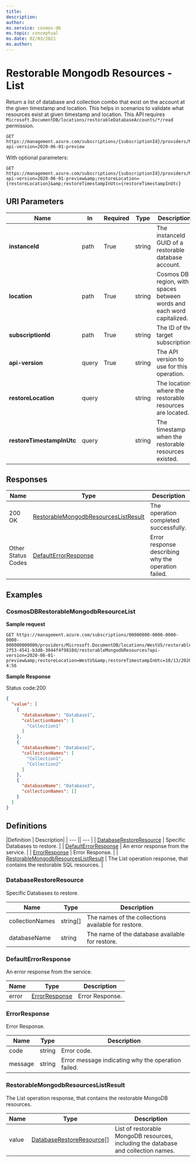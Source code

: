 ```yaml
---
title: 
description: 
author: 
ms.service: cosmos-db
ms.topic: conceptual
ms.date: 02/03/2021
ms.author: 
---
```



# Restorable Mongodb Resources - List

Return a list of database and collection combo that exist on the account at the given timestamp and location. This helps in scenarios to validate what resources exist at given timestamp and location. This API requires `Microsoft.DocumentDB/locations/restorableDatabaseAccounts/*/read` permission.

```http
GET https://management.azure.com/subscriptions/{subscriptionId}/providers/Microsoft.DocumentDB/locations/{location}/restorableDatabaseAccounts/{instanceId}/restorableMongodbResources?api-version=2020-06-01-preview
```

With optional parameters:

```http
GET https://management.azure.com/subscriptions/{subscriptionId}/providers/Microsoft.DocumentDB/locations/{location}/restorableDatabaseAccounts/{instanceId}/restorableMongodbResources?api-version=2020-06-01-preview&amp;restoreLocation={restoreLocation}&amp;restoreTimestampInUtc={restoreTimestampInUtc}
```

## URI Parameters

| Name | In | Required | Type | Description |
| --- | --- | --- | --- | --- |
| **instanceId** | path | True |string| The instanceId GUID of a restorable database account. |
| **location** | path | True | string| Cosmos DB region, with spaces between words and each word capitalized. |
| **subscriptionId** | path | True | string| The ID of the target subscription. |
| **api-version** | query | True | string | The API version to use for this operation. |
| **restoreLocation** | query | |string| The location where the restorable resources are located. |
| **restoreTimestampInUtc** | query | |string| The timestamp when the restorable resources existed. |

## Responses

| Name | Type | Description |
| --- | --- | --- |
| 200 OK | [RestorableMongodbResourcesListResult](#restorablemongodbresourceslistresult)| The operation completed successfully. |
| Other Status Codes | [DefaultErrorResponse](#defaulterrorresponse)| Error response describing why the operation failed. |


## Examples

### CosmosDBRestorableMongodbResourceList

**Sample request**

```http
GET https://management.azure.com/subscriptions/00000000-0000-0000-0000-000000000000/providers/Microsoft.DocumentDB/locations/WestUS/restorableDatabaseAccounts/d9b26648-2f53-4541-b3d8-3044f4f9810d/restorableMongodbResources?api-version=2020-06-01-preview&amp;restoreLocation=WestUS&amp;restoreTimestampInUtc=10/13/2020 4:56
```

**Sample Response**

Status code:200

```json
{
  "value": [
    {
      "databaseName": "Database1",
      "collectionNames": [
        "Collection1"
      ]
    },
    {
      "databaseName": "Database2",
      "collectionNames": [
        "Collection1",
        "Collection2"
      ]
    },
    {
      "databaseName": "Database3",
      "collectionNames": []
    }
  ]
}
```

## Definitions

|Definition  | Description|
| --- || --- |
| [DatabaseRestoreResource](#databaserestoreresource) | Specific Databases to restore. |
| [DefaultErrorResponse](#defaulterrorresponse) | An error response from the service. |
| [ErrorResponse](#errorresponse) | Error Response. |
| [RestorableMongodbResourcesListResult](#restorablemongoresourceslistresult) | The List operation response, that contains the restorable SQL resources. |

### <a id="databaserestoreresource"></a>DatabaseRestoreResource

Specific Databases to restore.

| **Name** | **Type** | **Description** |
| --- | --- | --- |
| collectionNames |string[]| The names of the collections available for restore. |
| databaseName |string| The name of the database available for restore. |

### <a id="defaulterrorresponse"></a>DefaultErrorResponse

An error response from the service.

| **Name** | **Type** | **Description** |
| --- | --- | --- |
| error | [ErrorResponse](#errorresponse)| Error Response. |

### <a id="errorresponse"></a>ErrorResponse

Error Response.

| **Name** | **Type** | **Description** |
| --- | --- | --- |
| code |string| Error code. |
| message |string| Error message indicating why the operation failed. |

### <a id="restorablemongoresourceslistresult"></a>RestorableMongodbResourcesListResult

The List operation response, that contains the restorable MongoDB resources.

| **Name** | **Type** | **Description** |
| --- | --- | --- |
| value |[DatabaseRestoreResource](#databaserestoreresource)[]| List of restorable MongoDB resources, including the database and collection names. |
